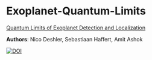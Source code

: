# Exoplanet-Quantum-Limits
[Quantum Limits of Exoplanet Detection and Localization](https://arxiv.org/abs/2403.17988)

**Authors**: Nico Deshler, Sebastiaan Haffert, Amit Ashok

[![DOI](https://zenodo.org/badge/767239252.svg)](https://doi.org/10.5281/zenodo.15723029)
